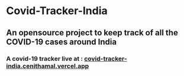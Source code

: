 # Covid-Tracker-India
## An opensource project to keep track of all the COVID-19 cases around India
### A covid-19 tracker live at : [covid-tracker-india.cenithamal.vercel.app](covid-tracker-india.cenithamal.vercel.app)
